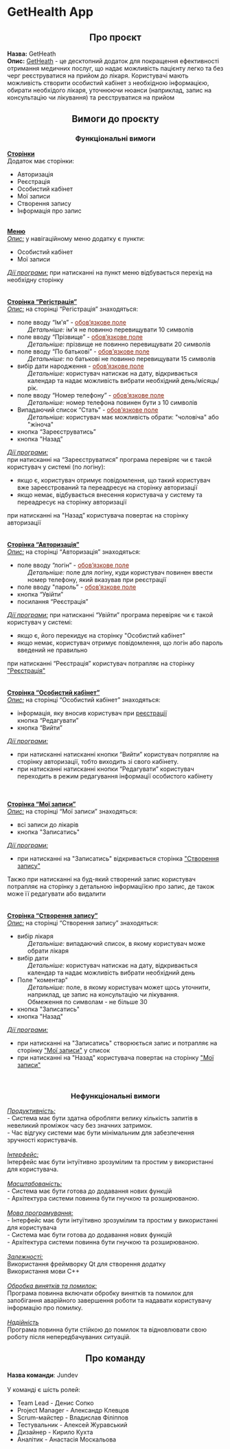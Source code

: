 <h1>GetHealth App</h1>

<h2 style="text-align: center">Про проєкт</h2>

<div><b>Назва:</b> GetHeath</div>
<div>
    <b>Опис:</b> 
    <u>GetHeath</u> - це десктопний додаток для покращення ефективності отримання медичних послуг, що надає можливість пацієнту легко та без черг реєструватися на прийом до лікаря. Користувачі мають можливість створити особистий кабінет з необхідною інформацією, обирати необхідого лікаря, уточнюючи нюанси (наприклад, запис на консультацію чи лікування) та реєструватися на прийом    
</div>

<h2 style="text-align: center">Вимоги до проєкту</h2>
<h3 style="text-align: center">Функціональні вимоги</h3>

<div id="pages">
    <b><u>Сторінки</u></b>
    <div>Додаток має сторінки:</div>
    <ul>
        <li>Авторизація</li>
        <li>Реєстрація</li>
        <li>Особистий кабінет</li>
        <li>Мої записи</li>
        <li>Створення запису</li>
        <li>Інформація про запис</li>
    </ul>
</div><br>



<div id="menu">
    <b><u>Меню</u></b><br>
    <span>
        <i><u>Опис:</u></i> 
        у навігаційному меню додатку є пункти:
        <ul>
            <li>Особистий кабінет</li>
            <li>Мої записи</li>
        </ul>
    <span>
        <i><u>Дії програми:</u></i> 
        при натисканні на пункт меню відбувається перехід на необхідну сторінку
    </span>
</div><br><br>



<div id="page-registr">
    <b><u>Сторінка “Регістрація”</u></b><br>
    <span>
        <i><u>Опис:</u></i> 
        на сторінці “Регістрація” знаходяться:
        <ul>
            <li>поле вводу “Ім'я” - <span style="color: #85200c;"><u>обов’язкове поле</u></span>
                <ul style="list-style: none">
                    <li>
                        <i>Детальніше:</i> ім'я не повинно перевищувати 10 символів
                    </li>
                </ul>
            </li>
            <li>поле вводу “Прізвище” - <span style="color: #85200c;"><u>обов’язкове поле</u></span>
                <ul style="list-style: none">
                    <li>
                        <i>Детальніше:</i> прізвище не повинно перевищувати 20 символів
                    </li>
                </ul>
            </li>
            <li>поле вводу “По батькові” - <span style="color: #85200c;"><u>обов’язкове поле</u></span>
                <ul style="list-style: none">
                    <li>
                        <i>Детальніше:</i> по батькові не повинно перевищувати 15 символів
                    </li>
                </ul>
            </li>
            <li>вибір дати народження - <span style="color: #85200c;"><u>обов’язкове поле</u></span>
                <ul style="list-style: none">
                    <li>
                        <i>Детальніше:</i> користувач натискає на дату, відкривається календар та надає можливість вибрати необхідний день/місяць/рік.
                    </li>
                </ul>
            </li>
            <li>поле вводу “Номер телефону” - <span style="color: #85200c;"><u>обов’язкове поле</u></span>
                <ul style="list-style: none">
                    <li>
                        <i>Детальніше:</i>  номер телефона повинен бути з 10 символів
                    </li>
                </ul>
            </li>
            <li>Випадаючий список “Стать” - <span style="color: #85200c;"><u>обов’язкове поле</u></span>
                <ul style="list-style: none">
                    <li>
                        <i>Детальніше:</i> користувач має можливість обрати: "чоловіча" або "жіноча"
                    </li>
                </ul>
            </li>
            <li>кнопка “Зареєструватись”</li>
            <li>кнопка "Назад”</li>
        </ul>
    <span>
        <i><u>Дії програми:</u></i><br>
        при натисканні на “Зареєструватися” програма перевіряє чи є такой користувач у системі (по логіну):
        <ul>
            <li>якщо є, користувач отримує повідомлення, що такий користувач вже зареєстрований та переадресує на сторінку авторизації</li> 
            <li>якщо немає, відбувається внесення користувача у систему та переадресує на сторінку авторизації</li> 
        </ul>
        при натисканні на "Назад” користувача повертає на сторінку авторизації
    </span>
</div><br><br>



<div id="page-auth">
    <b><u>Сторінка “Авторизація”</u></b><br>
    <span>
        <i><u>Опис:</u></i> 
        на сторінці “Aвторизація” знаходяться:
        <ul>
            <li>поле вводу “логін” - <span style="color: #85200c;"><u>обов’язкове поле</u></span>
                <ul style="list-style: none">
                    <li>
                        <i>Детальніше:</i> поле для логіну, куди користувач повинен ввести номер телефону, який вказував при реєстрації
                    </li>
                </ul>
            </li>
            <li>
                поле вводу "пароль” - 
                <span style="color: #85200c;"><u>обов’язкове поле</u></span>
            </li>
            <li>кнопка “Увійти”</li>
            <li>посилання “Реєстрація”</li>
        </ul>
    <span>
        <i><u>Дії програми:</u></i> 
        при натисканні “Увійти” програма перевіряє чи є такой користувач у системі:
        <ul>
            <li>якщо є, його перекидує на сторінку "Особистий кабінет"</li> 
            <li>якщо немає, користувач отримує повідомлення, що логін або пароль введений не правильно</li> 
        </ul>
        при натисканні “Реєстрація” користувач потрапляє на сторінку <a href="#page-registr">"Реєстрація"</a>
    </span>
</div><br><br>



<div id="page-lk">
    <b><u>Сторінка “Особистий кабінет”</u></b><br>
    <span>
        <i><u>Опис:</u></i> 
        на сторінці “Особистий кабінет” знаходяться:
        <ul>
            <li>інформація, яку вносив користувач при 
                <a href="#page-registr">реєстрації</a>
            </li
            <li>кнопка “Редагувати”</li>
            <li>кнопка “Вийти”</li>
        </ul>
    <span>
        <i><u>Дії програми:</u></i> 
        <ul>
            <li>при натисканні натисканні кнопки “Вийти” користувач потряпляє на сторінку авторизації, тобто виходить зі свого кабінету.</li> 
            <li>при натисканні натисканні кнопки “Редагувати” користувач переходить в режим редагування інформації особистого кабінету</li> 
        </ul>
    </span>
</div><br><br>



<div id="page-myVisits">
    <b><u>Сторінка “Мої записи”</u></b><br>
    <span>
        <i><u>Опис:</u></i> 
        на сторінці “Мої записи” знаходяться:
        <ul>
            <li>всі записи до лікарів</li>
            <li>кнопка "Записатись"</li>
        </ul>
    <span>
        <i><u>Дії програми:</u></i> 
        <ul>
            <li>при натисканні на "Записатись" відкривається сторінка <a href="#page-makeZap">"Створення запису"</a></li> 
        </ul>
        Такжо при натисканні на буд-який створений запис користувач потрапляє на сторінку з детальною інформаціїєю про запис, де також може її редагувати або видалити
    </span>
</div><br><br>

<div id="page-makeZap">
    <b><u>Сторінка “Створення запису”</u></b><br>
    <span>
        <i><u>Опис:</u></i> 
        на сторінці “Створення запису” знаходяться:
        <ul>
            <li>вибір лікаря
                <ul style="list-style: none">
                    <li>
                        <i>Детальніше:</i> випадаючий список, в якому користувач може обрати лікаря
                    </li>
                </ul>
            </li>
            <li>вибір дати
                <ul style="list-style: none">
                    <li>
                        <i>Детальніше:</i> користувач натискає на дату, відкривається календар та надає можливість вибрати необхідний день
                    </li>
                </ul>
            </li>
            <li>Поле "коментар"
                 <ul style="list-style: none">
                    <li>
                        <i>Детальніше:</i> поле, в якому користувач может щось уточнити, наприклад, це запис на консультацію чи лікування. <br>
                        Обмеження по символам - не більше 30
                    </li>
                </ul>
            </li>
            <li>кнопка "Записатись"</li>
            <li>кнопка "Назад"</li>
        </ul>
    <span>
        <i><u>Дії програми:</u></i> 
        <ul>
            <li>при натисканні на "Записатись" створюється запис и потрапляє на сторінку <a href="#page-myVisits">"Мої записи"</a> у список</li> 
            <li>при натисканні на "Назад" користувача повертає на сторінку <a href="#page-myVisits">"Мої записи"</a></li> 
        </ul>
    </span>
</div><br>

<h3 style="text-align: center">Нефункціональні вимоги</h3>
<div>
    <i><u>Продуктивність:</u></i> 
    <div>- Система має бути здатна обробляти велику кількість запитів в невеликий проміжок часу без значних затримок.</div>
    <div>- Час відгуку системи має бути мінімальним для забезпечення зручності користувачів.</div>
    <br>
    <i><u>Інтерфейс:</u></i> 
    <div>Інтерфейс має бути інтуїтивно зрозумілим та простим у використанні для користувача.</div>
    <br>
    <i><u>Масштабованість:</u></i> 
    <div>- Система має бути готова до додавання нових функцій</div>
    <div>- Архітектура системи повинна бути гнучкою та розширюваною.</div>
    <br>
    <i><u>Мова програмування:</u></i> 
    <div>- Інтерфейс має бути інтуїтивно зрозумілим та простим у використанні для користувача</div>
    <div>- Система має бути готова до додавання нових функцій</div>
    <div>- Архітектура системи повинна бути гнучкою та розширюваною.</div>
    <br>
    <i><u>Залежності:</u></i> 
    <div>Використання фреймворку Qt для створення додатку</div>
    <div>Використання мови С++</div>
    <br>
    <i><u>Обробка винятків та помилок:</u></i> 
    <div>Програма повинна включати обробку винятків та помилок для запобігання аварійного завершення роботи та надавати користувачу інформацію про помилку.</div>
    <br>
    <i><u>Надійність</u></i> 
    <div>Програма повинна бути стійкою до помилок та відновлювати свою роботу після непередбачуваних ситуацій.</div>
</div>

<h2 style="text-align: center">Про команду</h2>
<b>Назва команди</b>: Jundev<br><br>
<div>У команді є шість ролей:
<ul>
    <li>Team Lead - Денис Сопко</li>
    <li>Project Manager - Александр Клевцов</li>
    <li>Scrum-майстер - Владислав Філіппов</li>
    <li>Тестувальник - Алексей Журавський</li>
    <li>Дизайнер - Кирило Кухта</li>
    <li>Аналітик - Анастасія Москальова</li>
</ul>
</div>

